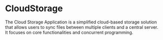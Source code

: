 # CloudStorage
The Cloud Storage Application is a simplified cloud-based storage solution that allows users to sync files between multiple clients and a central server. It focuses on core functionalities and concurrent programming.
